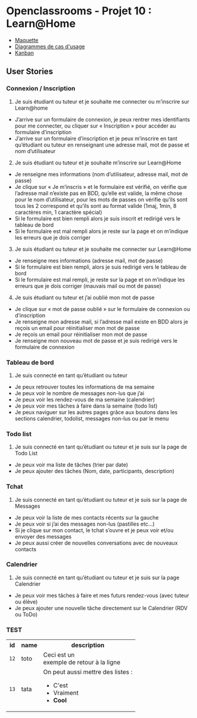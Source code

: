 # Openclassrooms - Projet 10 : Learn@Home

-   [Maquette](https://www.figma.com/file/HSalmufThELKErfAZrw35N/Learn%40Home?type=design&node-id=0%3A1&t=M8t2obJkDaZ1dWxx-1)
-   [Diagrammes de cas d'usage](https://github.com/floriansimunek/OC-P10/blob/master/Diagrammes%20de%20cas%20d%E2%80%99usage.pdf)
-   [Kanban](https://github.com/users/floriansimunek/projects/4)

## User Stories

### Connexion / Inscription

1. Je suis étudiant ou tuteur et je souhaite me connecter ou m’inscrire sur Learn@home

-   J’arrive sur un formulaire de connexion, je peux rentrer mes identifiants pour me connecter, ou cliquer sur « Inscription » pour accéder au formulaire d’inscription
-   J’arrive sur un formulaire d’inscription et je peux m’inscrire en tant qu’étudiant ou tuteur en renseignant une adresse mail, mot de passe et nom d’utilisateur

2. Je suis étudiant ou tuteur et je souhaite m’inscrire sur Learn@Home

-   Je renseigne mes informations (nom d’utilisateur, adresse mail, mot de passe)
-   Je clique sur « Je m’inscris » et le formulaire est vérifié, on vérifie que l’adresse mail n’existe pas en BDD, qu’elle est valide, la même chose pour le nom d’utilisateur, pour les mots de passes on vérifie qu’ils sont tous les 2 correspond et qu’ils sont au format valide (1maj, 1min, 8 caractères min, 1 caractère spécial)
-   Si le formulaire est bien rempli alors je suis inscrit et redirigé vers le tableau de bord
-   Si le formulaire est mal rempli alors je reste sur la page et on m’indique les erreurs que je dois corriger

3. Je suis étudiant ou tuteur et je souhaite me connecter sur Learn@Home

-   Je renseigne mes informations (adresse mail, mot de passe)
-   Si le formulaire est bien rempli, alors je suis redirigé vers le tableau de bord
-   Si le formulaire est mal rempli, je reste sur la page et on m’indique les erreurs que je dois corriger (mauvais mail ou mot de passe)

4. Je suis étudiant ou tuteur et j’ai oublié mon mot de passe

-   Je clique sur « mot de passe oublié » sur le formulaire de connexion ou d’inscription
-   Je renseigne mon adresse mail, si l’adresse mail existe en BDD alors je reçois un email pour réinitialiser mon mot de passe
-   Je reçois un email pour réinitialiser mon mot de passe
-   Je renseigne mon nouveau mot de passe et je suis redirigé vers le formulaire de connexion

### Tableau de bord

1. Je suis connecté en tant qu’étudiant ou tuteur

-   Je peux retrouver toutes les informations de ma semaine
-   Je peux voir le nombre de messages non-lus que j’ai
-   Je peux voir les rendez-vous de ma semaine (calendrier)
-   Je peux voir mes tâches à faire dans la semaine (todo list)
-   Je peux naviguer sur les autres pages grâce aux boutons dans les sections calendrier, todolist, messages non-lus ou par le menu

### Todo list

1. Je suis connecté en tant qu’étudiant ou tuteur et je suis sur la page de Todo List

-   Je peux voir ma liste de tâches (trier par date)
-   Je peux ajouter des tâches (Nom, date, participants, description)

### Tchat

1. Je suis connecté en tant qu’étudiant ou tuteur et je suis sur la page de Messages

-   Je peux voir la liste de mes contacts récents sur la gauche
-   Je peux voir si j’ai des messages non-lus (pastilles etc...)
-   Si je clique sur mon contact, le tchat s’ouvre et je peux voir et/ou envoyer des messages
-   Je peux aussi créer de nouvelles conversations avec de nouveaux contacts

### Calendrier

1. Je suis connecté en tant qu’étudiant ou tuteur et je suis sur la page Calendrier

-   Je peux voir mes tâches à faire et mes futurs rendez-vous (avec tuteur ou élève)
-   Je peux ajouter une nouvelle tâche directement sur le Calendrier (RDV ou ToDo)


### TEST

<table>
  <tr>
    <th>id</th>
    <th>name</th>
    <th>description</th>
  </tr>

  <tr>
    <td><code>12</code></td>
    <td>toto</td>
    <td>Ceci est un <br> exemple de retour à la ligne</td>
  </tr>
  <tr>
    <td><code>13</code></td>
    <td>tata</td>
    <td>
      On peut aussi mettre des listes :
      <ul>
        <li>C'est</li>
        <li>Vraiment</li>
        <li><strong>Cool</strong></li>
      </ul>
    </td>
  </tr>
</table>
